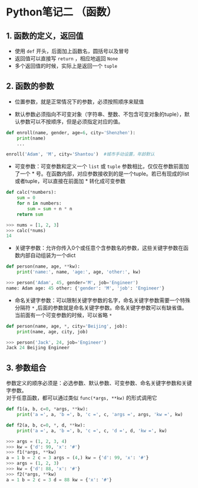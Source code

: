 # Python笔记二  （函数）

## 1. 函数的定义，返回值

* 使用 `def` 开头，后面加上函数名，圆括号以及冒号  
* 返回值可以直接写 `return` ，相应地返回 `None`  
* 多个返回值的时候，实际上是返回一个 `tuple`

## 2. 函数的参数

* 位置参数，就是正常情况下的参数，必须按照顺序来赋值 
  
* 默认参数必须指向不可变对象（字符串、整数、不包含可变对象的tuple），默认参数可以不按顺序，但是必须指定对应的值。

```python
def enroll(name, gender, age=6, city='Shenzhen'):
    print(name)
    ...

enroll('Adam', 'M', city='Shantou')  #城市手动设置，年龄默认
```


* 可变参数：可变参数和定义一个 `list` 或 `tuple` 参数相比，仅仅在参数前面加了一个 \* 号。在函数内部，对应参数接收到的是一个tuple。若已有现成的list或者tuple，可以直接在前面加 \* 转化成可变参数

```py
def calc(*numbers):
    sum = 0
    for n in numbers:
        sum = sum + n * n
    return sum

>>> nums = [1, 2, 3]
>>> calc(*nums)
14
```

* 关键字参数：允许你传入0个或任意个含参数名的参数，这些关键字参数在函数内部自动组装为一个dict

```py
def person(name, age, **kw):
    print('name:', name, 'age:', age, 'other:', kw)

>>> person('Adam', 45, gender='M', job='Engineer')
name: Adam age: 45 other: {'gender': 'M', 'job': 'Engineer'}
```

* 命名关键字参数：可以限制关键字参数的名字，命名关键字参数需要一个特殊分隔符 `*` ,后面的参数就是命名关键字参数。命名关键字参数可以有缺省值。当前面有一个可变参数的时候，可以省略 `*`
  
```py
def person(name, age, *, city='Beijing', job):
    print(name, age, city, job)

>>> person('Jack', 24, job='Engineer')
Jack 24 Beijing Engineer
```

## 3. 参数组合

参数定义的顺序必须是：必选参数、默认参数、可变参数、命名关键字参数和关键字参数。  
对于任意函数，都可以通过类似 `func(*args, **kw)` 的形式调用它

```python
def f1(a, b, c=0, *args, **kw):
    print('a =', a, 'b =', b, 'c =', c, 'args =', args, 'kw =', kw)

def f2(a, b, c=0, *, d, **kw):
    print('a =', a, 'b =', b, 'c =', c, 'd =', d, 'kw =', kw)

>>> args = (1, 2, 3, 4)
>>> kw = {'d': 99, 'x': '#'}
>>> f1(*args, **kw)
a = 1 b = 2 c = 3 args = (4,) kw = {'d': 99, 'x': '#'}
>>> args = (1, 2, 3)
>>> kw = {'d': 88, 'x': '#'}
>>> f2(*args, **kw)
a = 1 b = 2 c = 3 d = 88 kw = {'x': '#'}
```